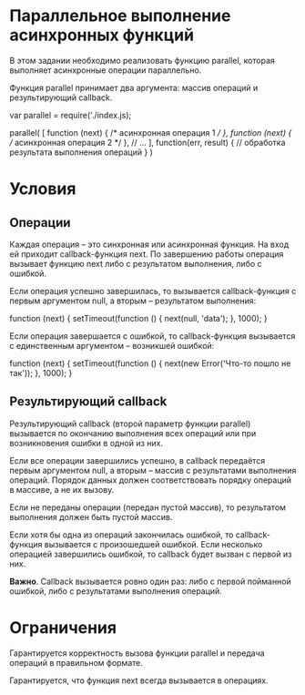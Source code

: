 # Параллельное выполнение асинхронных функций

В этом задании необходимо реализовать функцию parallel, которая выполняет асинхронные операции параллельно.

Функция parallel принимает два аргумента: массив операций и результирующий callback.

  var parallel = require('./index.js);

  parallel(
      [
          function (next) { /* асинхронная операция 1 */ },
          function (next) { /* асинхронная операция 2 */ },
          // ...
      ],
      function(err, result) {
          // обработка результата выполнения операций
      }
  )

# Условия

## Операции

Каждая операция – это синхронная или асинхронная функция. На вход ей приходит callback-функция next. По завершению работы операция вызывает функцию next либо с результатом выполнения, либо с ошибкой.

Если операция успешно завершилась, то вызывается callback-функция с первым аргументом null, а вторым – результатом выполнения:

  function (next) {
      setTimeout(function () {
          next(null, 'data');
      }, 1000);
  }

Если операция завершается с ошибкой, то callback-функция вызывается с единственным аргументом – возникшей ошибкой:

  function (next) {
      setTimeout(function () {
          next(new Error('Что-то пошло не так'));
      }, 1000);
  }

## Результирующий callback

Результирующий callback (второй параметр функции parallel) вызывается по окончанию выполнения всех операций или при возникновения ошибки в одной из них.

Если все операции завершились успешно, в callback передаётся первым аргументом null, а вторым – массив с результатами выполнения операций. Порядок данных должен соответствовать порядку операций в массиве, а не их вызову.

Если не переданы операции (передан пустой массив), то результатом выполнения должен быть пустой массив.

Если хотя бы одна из операций закончилась ошибкой, то callback-функция вызывается с произошедшей ошибкой. Если несколько операцией завершились ошибкой, то callback будет вызван с первой из них.

**Важно**. Callback вызывается ровно один раз: либо с первой пойманной ошибкой, либо с результатами выполнения операций.

# Ограничения

Гарантируется корректность вызова функции parallel и передача операций в правильном формате.

Гарантируется, что функция next всегда вызывается в операциях.